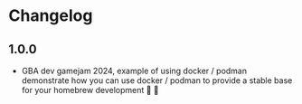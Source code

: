 # Changelog

## 1.0.0

* GBA dev gamejam 2024, example of using docker / podman demonstrate how you can use docker / podman to provide a stable base for your homebrew development 🐳 🦭
